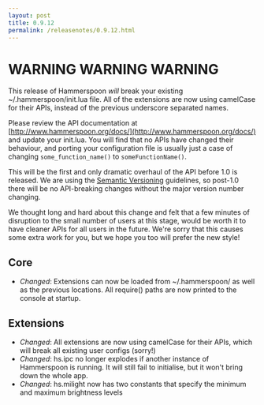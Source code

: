 ```yaml
---
layout: post
title: 0.9.12
permalink: /releasenotes/0.9.12.html
---
```


# WARNING WARNING WARNING
This release of Hammerspoon *will* break your existing ~/.hammerspoon/init.lua file. All of the extensions are now using camelCase for their APIs, instead of the previous underscore separated names.

Please review the API documentation at [http://www.hammerspoon.org/docs/](http://www.hammerspoon.org/docs/) and update your init.lua. You will find that no APIs have changed their behaviour, and porting your configuration file is usually just a case of changing `some_function_name()` to `someFunctionName()`.

This will be the first and only dramatic overhaul of the API before 1.0 is released. We are using the [Semantic Versioning](http://www.semver.org) guidelines, so post-1.0 there will be no API-breaking changes without the major version number changing.

We thought long and hard about this change and felt that a few minutes of disruption to the small number of users at this stage, would be worth it to have cleaner APIs for all users in the future. We're sorry that this causes some extra work for you, but we hope you too will prefer the new style!

## Core
 * *Changed*: Extensions can now be loaded from ~/.hammerspoon/ as well as the previous locations. All require() paths are now printed to the console at startup.

## Extensions
 * *Changed*: All extensions are now using camelCase for their APIs, which will break all existing user configs (sorry!)
 * *Changed*: hs.ipc no longer explodes if another instance of Hammerspoon is running. It will still fail to initialise, but it won't bring down the whole app.
 * *Changed*: hs.milight now has two constants that specify the minimum and maximum brightness levels
